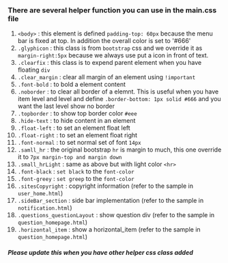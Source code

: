 ### There are several helper function you can use in the main.css file

1. `<body>` : this element is defined `padding-top: 60px` because the menu bar is fixed at top. In addition the overall color is set to '#666'
2. `.glyphicon` : this class is from `bootstrap` css and we override it as `margin-right:5px` because we always use put a icon in front of text.
3. `.clearfix` : this class is to expend parent element when you have floating `div`
4. `.clear_margin` : clear all margin of an element using `!important`
5. `.font-bold` : to bold a element content
6. `.noborder` : to clear all border of a elemnt. This is useful when you have item level and level and define `.border-bottom: 1px solid #666` and you want the last level show no border
7. `.topborder` : to show top border color `#eee`
8. `.hide-text` : to hide content in an element
9. `.float-left` : to set an element float left
10. `.float-right` : to set an element float right
11. `.font-normal` : to set normal set of font `14px`
12. `.samll_hr` : the original bootstrap `hr` is margin to much, this one override it to `7px margin-top and margin down`
13. `.small_hrLight` : same as above but with light color `<hr>`
14. `.font-black` : `set black` to the `font-color`
15. `.font-greey` : `set greep` to the `font-color`
16. `.sitesCopyright` : copyright information (refer to the sample in `user_home.html`)
17. `.sideBar_section` : side bar implementation (refer to the sample in `notification.html`)
18. `.questions_questionLayout` : show question div (refer to the sample in `question_homepage.html`)
19. `.horizontal_item` : show a horizontal_item (refer to the sample in `question_homepage.html`)

##### Please update this when you have other helper css class added